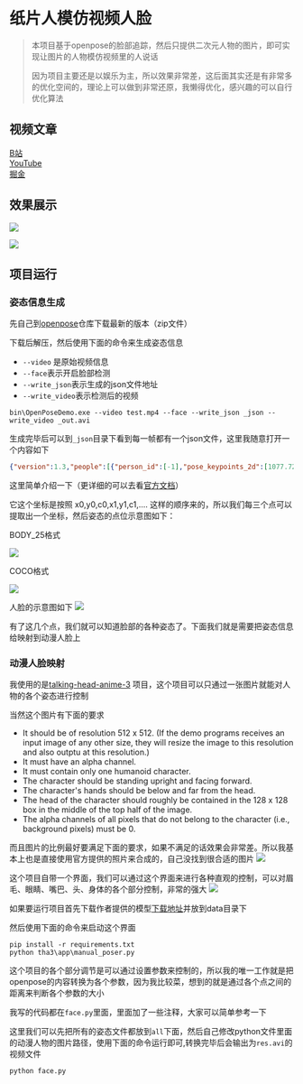 # 纸片人模仿视频人脸
> 本项目基于openpose的脸部追踪，然后只提供二次元人物的图片，即可实现让图片的人物模仿视频里的人说话
> 
> 因为项目主要还是以娱乐为主，所以效果非常差，这后面其实还是有非常多的优化空间的，理论上可以做到非常还原，我懒得优化，感兴趣的可以自行优化算法
## 视频文章
[B站](https://www.bilibili.com/video/BV1wG411J7cg)<br>
[YouTube](https://youtu.be/KKBBNL_fT3g)<br>
[掘金](https://juejin.cn/post/7153798545949556767)
## 效果展示
![](./images/out.gif)

![](./images/out2.jpg)
## 项目运行
### 姿态信息生成
先自己到[openpose](https://github.com/CMU-Perceptual-Computing-Lab/openpose/releases)仓库下载最新的版本（zip文件）

下载后解压，然后使用下面的命令来生成姿态信息
- `--video` 是原始视频信息
- `--face`表示开启脸部检测
- `--write_json`表示生成的json文件地址
- `--write_video`表示检测后的视频
```shell
bin\OpenPoseDemo.exe --video test.mp4 --face --write_json _json --write_video _out.avi
```
生成完毕后可以到`_json`目录下看到每一帧都有一个json文件，这里我随意打开一个内容如下
```json
{"version":1.3,"people":[{"person_id":[-1],"pose_keypoints_2d":[1077.72,365.591,0.774628,921.742,739.205,0.396534,453.756,715.725,0.341301,318.419,1074.83,0.162522,0,0,0,1374.95,753.972,0.375574,1489.81,1074.86,0.0735674,0,0,0,0,0,0,0,0,0,0,0,0,0,0,0,0,0,0,0,0,0,0,0,0,998.16,300.757,0.772213,1118.99,297.813,0.848977,812.821,359.63,0.820732,0,0,0,0,0,0,0,0,0,0,0,0,0,0,0,0,0,0,0,0,0],"face_keypoints_2d":[834.826,304.785,0.625646,834.826,355.756,0.743808,841.197,405.134,0.760711,852.347,449.734,0.678752,881.018,489.555,0.707039,917.654,521.412,0.75636,959.068,540.526,0.689126,1008.45,558.047,0.732456,1059.42,561.233,0.763171,1097.64,558.047,0.787541,1124.72,530.969,0.805633,1142.24,495.926,0.770223,1148.62,460.884,0.785682,1148.62,424.249,0.79813,1151.8,390.799,0.809093,1153.39,354.164,0.766353,1153.39,323.9,0.702541,927.211,300.007,0.546061,954.289,282.486,0.702503,986.146,276.114,0.774053,1021.19,272.929,0.835793,1051.45,277.707,0.794673,1086.49,268.15,0.747422,1108.79,253.815,0.771695,1129.5,250.629,0.749803,1150.21,255.407,0.794928,1162.95,277.707,0.787085,1072.16,303.193,0.88876,1075.34,328.678,0.846502,1083.31,354.164,0.86126,1086.49,379.649,0.896768,1040.3,405.134,0.880551,1059.42,406.727,0.940069,1073.75,409.913,0.877018,1086.49,406.727,0.908582,1097.64,403.542,0.853876,960.66,309.564,0.824689,984.553,303.193,0.864511,1002.07,303.193,0.817122,1021.19,304.785,0.858607,1002.07,306.378,0.861647,982.96,307.971,0.842491,1097.64,306.378,0.868936,1111.98,303.193,0.981197,1124.72,304.785,0.951481,1137.47,312.75,0.945184,1124.72,314.343,0.906095,1111.98,311.157,0.899284,1008.45,467.255,0.849859,1035.52,456.105,0.905398,1059.42,444.955,0.87552,1072.16,449.734,0.883174,1084.9,444.955,0.914631,1097.64,454.513,0.876544,1108.79,467.255,0.855011,1097.64,473.627,0.862751,1084.9,479.998,0.908944,1072.16,479.998,0.908779,1056.23,479.998,0.817922,1033.93,472.034,0.829224,1019.6,467.255,0.821602,1057.82,459.291,0.831205,1072.16,460.884,0.890558,1084.9,459.291,0.911839,1099.24,465.662,0.868094,1084.9,459.291,0.919735,1072.16,460.884,0.90252,1057.82,459.291,0.837281,990.924,303.193,0.812471,1118.35,304.785,0.848079],"hand_left_keypoints_2d":[],"hand_right_keypoints_2d":[],"pose_keypoints_3d":[],"face_keypoints_3d":[],"hand_left_keypoints_3d":[],"hand_right_keypoints_3d":[]}]}
```

这里简单介绍一下（更详细的可以去看[官方文档](https://cmu-perceptual-computing-lab.github.io/openpose/web/html/doc/md_doc_02_output.html)）

它这个坐标是按照 x0,y0,c0,x1,y1,c1,.... 这样的顺序来的，所以我们每三个点可以提取出一个坐标，然后姿态的点位示意图如下：

 BODY_25格式

![](images/6c4a1e94.png)

COCO格式

![](images/8749cbb4.png)

人脸的示意图如下
![](images/8666e706.png)


有了这几个点，我们就可以知道脸部的各种姿态了。下面我们就是需要把姿态信息给映射到动漫人脸上

### 动漫人脸映射

我使用的是[talking-head-anime-3](https://github.com/pkhungurn/talking-head-anime-3-demo) 项目，这个项目可以只通过一张图片就能对人物的各个姿态进行控制

当然这个图片有下面的要求
- It should be of resolution 512 x 512. (If the demo programs receives an input image of any other size, they will resize the image to this resolution and also outptu at this resolution.)
- It must have an alpha channel.
- It must contain only one humanoid character.
- The character should be standing upright and facing forward.
- The character's hands should be below and far from the head.
- The head of the character should roughly be contained in the 128 x 128 box in the middle of the top half of the image.
- The alpha channels of all pixels that do not belong to the character (i.e., background pixels) must be 0.

而且图片的比例最好要满足下面的要求，如果不满足的话效果会非常差。所以我基本上也是直接使用官方提供的照片来合成的，自己没找到很合适的图片
![](images/26e7f7c4.png)

这个项目自带一个界面，我们可以通过这个界面来进行各种直观的控制，可以对眉毛、眼睛、嘴巴、头、身体的各个部分控制，非常的强大
![](images/995c42ff.png)

如果要运行项目首先下载作者提供的模型[下载地址](https://www.dropbox.com/s/y7b8jl4n2euv8xe/talking-head-anime-3-models.zip?dl=0)并放到data目录下

然后使用下面的命令来启动这个界面
```shell
pip install -r requirements.txt
python tha3\app\manual_poser.py
```

这个项目的各个部分调节是可以通过设置参数来控制的，所以我的唯一工作就是把openpose的内容转换为各个参数，因为我比较菜，想到的就是通过各个点之间的距离来判断各个参数的大小

我写的代码都在`face.py`里面，里面加了一些注释，大家可以简单参考一下

这里我们可以先把所有的姿态文件都放到`all`下面，然后自己修改python文件里面的动漫人物的图片路径，使用下面的命令运行即可,转换完毕后会输出为`res.avi`的视频文件
```shell
python face.py
```



